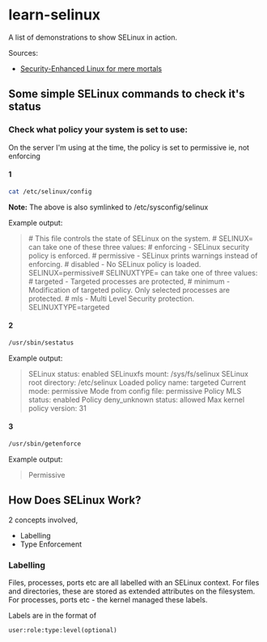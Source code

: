 # learn-selinux

A list of demonstrations to show SELinux in action.

Sources:
- [Security-Enhanced Linux for mere mortals](https://www.youtube.com/watch?v=_WOKRaM-HI4&t=616s)

## Some simple SELinux commands to check it's status

### Check what policy your system is set to use:

On the server I'm using at the time, the policy is set to permissive ie, not enforcing

#### 1

```bash
cat /etc/selinux/config
```

**Note:** The above is also symlinked to /etc/sysconfig/selinux

Example output:

> &#8203;# This file controls the state of SELinux on the system.
> &#8203;# SELINUX= can take one of these three values:
> &#8203;#     enforcing - SELinux security policy is enforced.
> &#8203;#     permissive - SELinux prints warnings instead of enforcing.
> &#8203;#     disabled - No SELinux policy is loaded.
> SELINUX=permissive
> &#8203;# SELINUXTYPE= can take one of three values:
> &#8203;#     targeted - Targeted processes are protected,
> &#8203;#     minimum - Modification of targeted policy. Only selected processes are protected.
> &#8203;#     mls - Multi Level Security protection.
> SELINUXTYPE=targeted

#### 2

```bash
/usr/sbin/sestatus
```

Example output:

> SELinux status:                 enabled
> SELinuxfs mount:                /sys/fs/selinux
> SELinux root directory:         /etc/selinux
> Loaded policy name:             targeted
> Current mode:                   permissive
> Mode from config file:          permissive
> Policy MLS status:              enabled
> Policy deny_unknown status:     allowed
> Max kernel policy version:      31

#### 3

```bash
/usr/sbin/getenforce
```

Example output:

> Permissive

## How Does SELinux Work?

2 concepts involved, 

- Labelling
- Type Enforcement

### Labelling

Files, processes, ports etc are all labelled with an SELinux context. For files and directories, these are stored as extended attributes on the filesystem. For processes, ports etc - the kernel managed these labels.

Labels are in the format of

`user:role:type:level(optional)`


